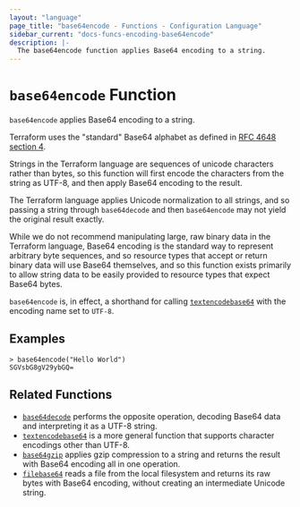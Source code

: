```yaml
---
layout: "language"
page_title: "base64encode - Functions - Configuration Language"
sidebar_current: "docs-funcs-encoding-base64encode"
description: |-
  The base64encode function applies Base64 encoding to a string.
---
```


# `base64encode` Function

`base64encode` applies Base64 encoding to a string.

Terraform uses the "standard" Base64 alphabet as defined in
[RFC 4648 section 4](https://tools.ietf.org/html/rfc4648#section-4).

Strings in the Terraform language are sequences of unicode characters rather
than bytes, so this function will first encode the characters from the string
as UTF-8, and then apply Base64 encoding to the result.

The Terraform language applies Unicode normalization to all strings, and so
passing a string through `base64decode` and then `base64encode` may not yield
the original result exactly.

While we do not recommend manipulating large, raw binary data in the Terraform
language, Base64 encoding is the standard way to represent arbitrary byte
sequences, and so resource types that accept or return binary data will use
Base64 themselves, and so this function exists primarily to allow string
data to be easily provided to resource types that expect Base64 bytes.

`base64encode` is, in effect, a shorthand for calling
[`textencodebase64`](./textencodebase64.html) with the encoding name set to
`UTF-8`.

## Examples

```
> base64encode("Hello World")
SGVsbG8gV29ybGQ=
```

## Related Functions

- [`base64decode`](./base64decode.html) performs the opposite operation,
  decoding Base64 data and interpreting it as a UTF-8 string.
- [`textencodebase64`](./textencodebase64.html) is a more general function that
  supports character encodings other than UTF-8.
- [`base64gzip`](./base64gzip.html) applies gzip compression to a string
  and returns the result with Base64 encoding all in one operation.
- [`filebase64`](./filebase64.html) reads a file from the local filesystem
  and returns its raw bytes with Base64 encoding, without creating an
  intermediate Unicode string.
